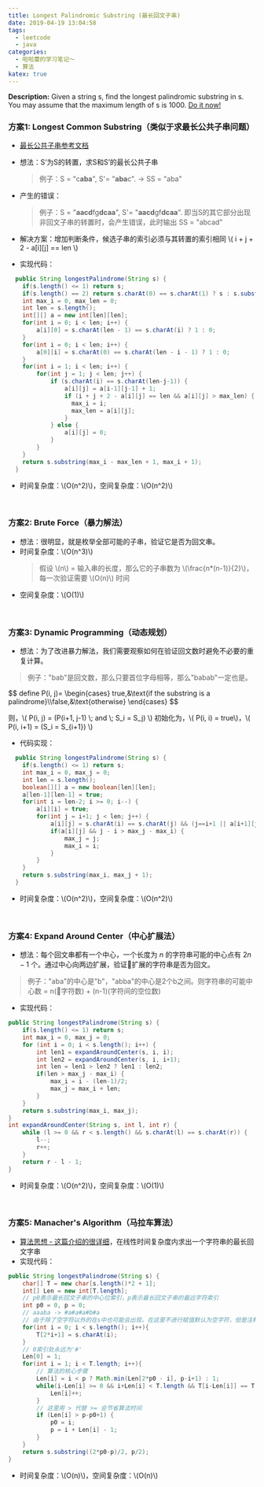 ```yaml
---
title: Longest Palindromic Substring (最长回文子串)
date: 2019-04-19 13:04:58
tags:
  - leetcode
  - java
categories:
  - 啦啦蕾的学习笔记～
  - 算法
katex: true
---
```

**Description:**
Given a string s, find the longest palindromic substring in s. You may assume that the maximum length of s is 1000. [Do it now!](https://leetcode.com/problems/longest-palindromic-substring/)

<!--more-->

### 方案1: Longest Common Substring（类似于求最长公共子串问题）
- [最长公共子串参考文档](https://www.kancloud.cn/digest/pieces-algorithm/163624)
- 想法：S‘为S的转置，求S和S’的最长公共子串
	> 例子：S = "c**aba**", S'= "**aba**c".  -> SS = "aba"

- 产生的错误：
	> 例子：S = "**aacd**fg**dcaa**", S'= "**aacd**gf**dcaa**". 即当S的其它部分出现非回文子串的转置时，会产生错误，此时输出 SS = "abcad"

- 解决方案：增加判断条件，候选子串的索引必须与其转置的索引相同
  \\( i + j + 2 - a[i][j] == len \\)

- 实现代码：
```java
  public String longestPalindrome(String s) {    
    if(s.length() <= 1) return s;
    if(s.length() == 2) return s.charAt(0) == s.charAt(1) ? s : s.substring(0, 1);
    int max_i = 0, max_len = 0;
    int len = s.length();
    int[][] a = new int[len][len];
    for(int i = 0; i < len; i++) {
        a[i][0] = s.charAt(len - 1) == s.charAt(i) ? 1 : 0;
    }
    for(int i = 0; i < len; i++) {
        a[0][i] = s.charAt(0) == s.charAt(len - i - 1) ? 1 : 0;
    }
    for(int i = 1; i < len; i++) {
        for(int j = 1; j < len; j++) {
            if (s.charAt(i) == s.charAt(len-j-1)) {
                a[i][j] = a[i-1][j-1] + 1;
                if (i + j + 2 - a[i][j] == len && a[i][j] > max_len) {
                  max_i = i;
                  max_len = a[i][j];
                }
            } else {
                a[i][j] = 0;
            }
        }
    }
    return s.substring(max_i - max_len + 1, max_i + 1);
  }
```
- 时间复杂度：\\(O(n^2)\\)，空间复杂度：\\(O(n^2)\\)

&nbsp;
### 方案2: Brute Force（暴力解法）
- 想法：很明显，就是枚举全部可能的子串，验证它是否为回文串。
- 时间复杂度：\\(O(n^3)\\)
  > 假设 \\(n\\) = 输入串的长度，那么它的子串数为 \\(\frac{n*(n-1)}{2}\\)，每一次验证需要 \\(O(n)\\) 时间
- 空间复杂度：\\(O(1)\\)


&nbsp;
### 方案3: Dynamic Programming（动态规划）
- 想法：为了改进暴力解法，我们需要观察如何在验证回文数时避免不必要的重复计算。
> 例子："bab"是回文数，那么只要首位字母相等，那么"babab"一定也是。
<div>$$
define P(i, j)=
\begin{cases}
true,&\text{if the substring is a palindrome}\\false,&\text{otherwise}
\end{cases}
$$</div>

  则，\\( P(i, j) = (P(i+1, j-1) \\; and \\; S_i = S_j) \\) 
  初始化为，\\( P(i, i) = true\\)，\\( P(i, i+1) = (S_i = S_{i+1}) \\)
- 代码实现：
```java
  public String longestPalindrome(String s) {
    if(s.length() <= 1) return s;
    int max_i = 0, max_j = 0;
    int len = s.length();
    boolean[][] a = new boolean[len][len];
    a[len-1][len-1] = true;
    for(int i = len-2; i >= 0; i--) {
        a[i][i] = true;
        for(int j = i+1; j < len; j++) {
            a[i][j] = s.charAt(i) == s.charAt(j) && (j==i+1 || a[i+1][j-1]);
            if(a[i][j] && j - i > max_j - max_i) {
                max_j = j;
                max_i = i;
            }
        }
    }
    return s.substring(max_i, max_j + 1);
  }
```
- 时间复杂度：\\(O(n^2)\\)，空间复杂度：\\(O(n^2)\\)

&nbsp;
### 方案4: Expand Around Center（中心扩展法）
- 想法：每个回文串都有一个中心，一个长度为 $n$ 的字符串可能的中心点有 $2n-1$ 个。通过中心向两边扩展，验证扩展的字符串是否为回文。
> 例子："aba"的中心是"b"，"abba"的中心是2个b之间。则字符串的可能中心数 = n(字符数) + (n-1)(字符间的空位数)
- 实现代码：
```java
public String longestPalindrome(String s) {
    if(s.length() <= 1) return s;
    int max_i = 0, max_j = 0;
    for (int i = 0; i < s.length(); i++) {
        int len1 = expandAroundCenter(s, i, i);
        int len2 = expandAroundCenter(s, i, i+1);
        int len = len1 > len2 ? len1 : len2;
        if(len > max_j - max_i) {
            max_i = i - (len-1)/2;
            max_j = max_i + len;
        }
    }
    return s.substring(max_i, max_j);
}
int expandAroundCenter(String s, int l, int r) {
    while (l >= 0 && r < s.length() && s.charAt(l) == s.charAt(r)) {
        l--;
        r++;
    }
    return r - l - 1;
}
```
- 时间复杂度：\\(O(n^2)\\)，空间复杂度：\\(O(1)\\)

&nbsp;
### 方案5: Manacher's Algorithm（马拉车算法）
- [算法思想 - 这篇介绍的很详细](https://blog.csdn.net/liuwei0604/article/details/50414542)，在线性时间复杂度内求出一个字符串的最长回文字串
- 实现代码：
```java
public String longestPalindrome(String s) {
    char[] T = new char[s.length()*2 + 1];
    int[] Len = new int[T.length];
    // p0表示最长回文子串的中心位索引，p表示最长回文子串的最远字符索引
    int p0 = 0, p = 0;
    // aaaba -> #a#a#a#b#a
    // 由于除了空字符以外的在s中也可能会出现，在这里不进行赋值默认为空字符，但是注释中为了方便会用#代替空字符
    for(int i = 0; i < s.length(); i++){
        T[2*i+1] = s.charAt(i);
    }
    // 0索引处永远为'#'
    Len[0] = 1;
    for(int i = 1; i < T.length; i++){
        // 算法的核心步骤
        Len[i] = i < p ? Math.min(Len[2*p0 - i], p-i+1) : 1;
        while(i-Len[i] >= 0 && i+Len[i] < T.length && T[i-Len[i]] == T[i+Len[i]]) {
            Len[i]++;
        }
        // 这里用 > 代替 >= 会节省算法时间
        if (Len[i] > p-p0+1) {
            p0 = i;
            p = i + Len[i] - 1;
        }
    }
    return s.substring((2*p0-p)/2, p/2);
}
```
- 时间复杂度：\\(O(n)\\)，空间复杂度：\\(O(n)\\)